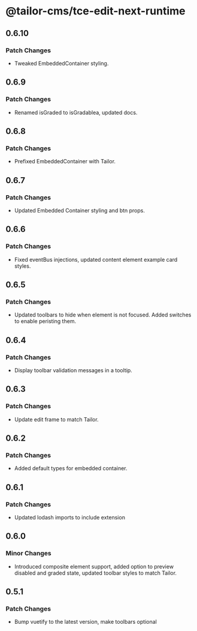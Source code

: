 # @tailor-cms/tce-edit-next-runtime

## 0.6.10

### Patch Changes

- Tweaked EmbeddedContainer styling.

## 0.6.9

### Patch Changes

- Renamed isGraded to isGradablea, updated docs.

## 0.6.8

### Patch Changes

- Prefixed EmbeddedContainer with Tailor.

## 0.6.7

### Patch Changes

- Updated Embedded Container styling and btn props.

## 0.6.6

### Patch Changes

- Fixed eventBus injections, updated content element example card styles.

## 0.6.5

### Patch Changes

- Updated toolbars to hide when element is not focused. Added switches to enable peristing them.

## 0.6.4

### Patch Changes

- Display toolbar validation messages in a tooltip.

## 0.6.3

### Patch Changes

- Update edit frame to match Tailor.

## 0.6.2

### Patch Changes

- Added default types for embedded container.

## 0.6.1

### Patch Changes

- Updated lodash imports to include extension

## 0.6.0

### Minor Changes

- Introduced composite element support, added option to preview disabled and
  graded state, updated toolbar styles to match Tailor.

## 0.5.1

### Patch Changes

- Bump vuetify to the latest version, make toolbars optional
